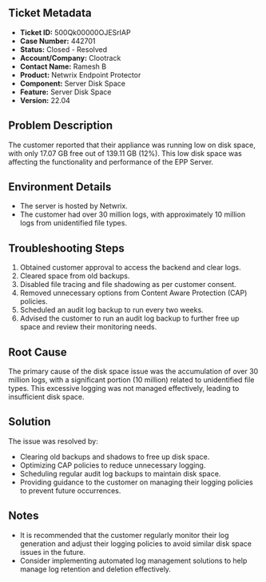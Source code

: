 ## Ticket Metadata
- **Ticket ID:** 500Qk00000OJESrIAP
- **Case Number:** 442701
- **Status:** Closed - Resolved
- **Account/Company:** Clootrack
- **Contact Name:** Ramesh B
- **Product:** Netwrix Endpoint Protector
- **Component:** Server Disk Space
- **Feature:** Server Disk Space
- **Version:** 22.04

## Problem Description
The customer reported that their appliance was running low on disk space, with only 17.07 GB free out of 139.11 GB (12%). This low disk space was affecting the functionality and performance of the EPP Server.

## Environment Details
- The server is hosted by Netwrix.
- The customer had over 30 million logs, with approximately 10 million logs from unidentified file types.

## Troubleshooting Steps
1. Obtained customer approval to access the backend and clear logs.
2. Cleared space from old backups.
3. Disabled file tracing and file shadowing as per customer consent.
4. Removed unnecessary options from Content Aware Protection (CAP) policies.
5. Scheduled an audit log backup to run every two weeks.
6. Advised the customer to run an audit log backup to further free up space and review their monitoring needs.

## Root Cause
The primary cause of the disk space issue was the accumulation of over 30 million logs, with a significant portion (10 million) related to unidentified file types. This excessive logging was not managed effectively, leading to insufficient disk space.

## Solution
The issue was resolved by:
- Clearing old backups and shadows to free up disk space.
- Optimizing CAP policies to reduce unnecessary logging.
- Scheduling regular audit log backups to maintain disk space.
- Providing guidance to the customer on managing their logging policies to prevent future occurrences.

## Notes
- It is recommended that the customer regularly monitor their log generation and adjust their logging policies to avoid similar disk space issues in the future.
- Consider implementing automated log management solutions to help manage log retention and deletion effectively.